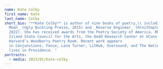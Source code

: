 ```yaml
---
name: Kate Colby
first_name: Kate
last_name: Colby
short_bio: "**Kate Colby** is author of nine books of poetry,\\ including _I
  Mean_ (Ugly Duckling Presse, 2015) and _Reverse Engineer_ (Ornithopter Press,
  2022). She has received awards from the Poetry Society of America, Rhode
  Island State Council for the Arts, the Dodd Research Center at UConn, and
  Harvard’s Woodberry Poetry Room. Recent work appears
  in Conjunctions, Fence, Lana Turner, LitHub, Oversound, and The Nation. She
  lives in Providence. "
portraits:
  - media: 2023/01/kate-colby
---
```

